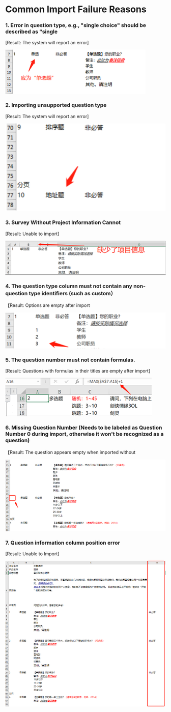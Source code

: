 # Common Import Failure Reasons

### 1. Error in question type, e.g., "single choice" should be described as "single

\[Result: The system will report an error]

![Incorrect question type](<../../../.gitbook/assets/image (436).png>)

### 2. Importing unsupported question type

\[Result: The system will report an error]

![Unsupported question type](../../../.gitbook/assets/Snipaste_2023-10-08_09-46-44.png)

### 3. Survey Without Project Information Cannot

\[Result: Unable to import]

![缺少Missing project information](<../../../.gitbook/assets/image (605).png>)

### 4. The question type column must not contain any non-question type identifiers (such as custom）

【Result: Options are empty after import

![The question type column contains custom explanatory text.](<../../../.gitbook/assets/image (359).png>)

### 5. The question number must not contain formulas.

\[Result: Questions with formulas in their titles are empty after import]

![The question number contains a formula](<../../../.gitbook/assets/image (126).png>)

### 6. Missing Question Number (Needs to be labeled as Question Number 0 during import, otherwise it won't be recognized as a question)

【Result: The question appears empty when imported without

![Missing question numbert.](<../../../.gitbook/assets/image (193).png>)

### 7. Question information column position error

\[Result: Unable to Import]

![The title should be listed before the survey content.](<../../../.gitbook/assets/image (466).png>)

